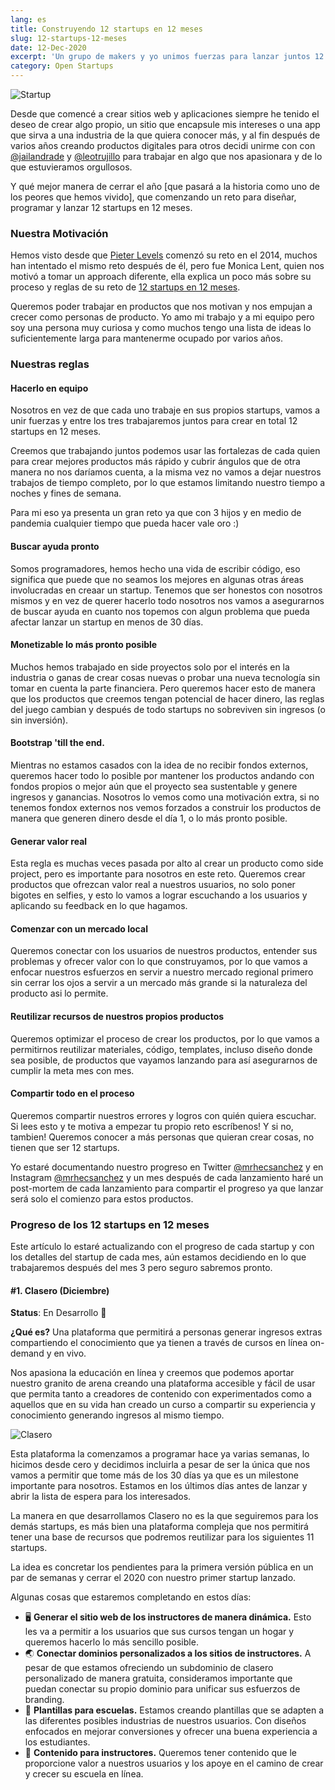 ```yaml
---
lang: es
title: Construyendo 12 startups en 12 meses
slug: 12-startups-12-meses
date: 12-Dec-2020
excerpt: 'Un grupo de makers y yo unimos fuerzas para lanzar juntos 12 OPEN startups a lo largo de un año'
category: Open Startups
---
```


![Startup](/assets/img/12-mexican-startups.jpg)

Desde que comencé a crear sitios web y aplicaciones siempre he tenido el deseo de crear algo propio, un sitio que encapsule mis intereses o una app que sirva a una industria de la que quiera conocer más, y al fin después de varios años creando productos digitales para otros decidi unirme con con [@jailandrade](https://twitter.com/jailandrade) y [@leotrujillo](https://twitter.com/elgatoironico) para trabajar en algo que nos apasionara y de lo que estuvieramos orgullosos.

Y qué mejor manera de cerrar el año [que pasará a la historia como uno de los peores que hemos vivido], que comenzando un reto para diseñar, programar y lanzar 12 startups en 12 meses.

### Nuestra Motivación

Hemos visto desde que [Pieter Levels](https://levels.io/12-startups-12-months/) comenzó su reto en el 2014, muchos han intentado el mismo reto después de él, pero fue Monica Lent, quien nos motivó a tomar un approach diferente, ella explica un poco más sobre su proceso y reglas de su reto de [12 startups en 12 meses](https://monicalent.com/12x-startup/).

Queremos poder trabajar en productos que nos motivan y nos empujan a crecer como personas de producto. Yo amo mi trabajo y a mi equipo pero soy una persona muy curiosa y como muchos tengo una lista de ideas lo suficientemente larga para mantenerme ocupado por varios años.

### Nuestras reglas

#### Hacerlo en equipo

Nosotros en vez de que cada uno trabaje en sus propios startups, vamos a unir fuerzas y entre los tres trabajaremos juntos para crear en total 12 startups en 12 meses.

Creemos que trabajando juntos podemos usar las fortalezas de cada quien para crear mejores productos más rápido y cubrir ángulos que de otra manera no nos daríamos cuenta, a la misma vez no vamos a dejar nuestros trabajos de tiempo completo, por lo que estamos limitando nuestro tiempo a noches y fines de semana.

Para mi eso ya presenta un gran reto ya que con 3 hijos y en medio de pandemia cualquier tiempo que pueda hacer vale oro :)

#### Buscar ayuda pronto

Somos programadores, hemos hecho una vida de escribir código, eso significa que puede que no seamos los mejores en algunas otras áreas involucradas en creaar un startup. Tenemos que ser honestos con nosotros mismos y en vez de querer hacerlo todo nosotros nos vamos a asegurarnos de buscar ayuda en cuanto nos topemos con algun problema que pueda afectar lanzar un startup en menos de 30 días.

#### Monetizable lo más pronto posible

Muchos hemos trabajado en side proyectos solo por el interés en la industria o ganas de crear cosas nuevas o probar una nueva tecnología sin tomar en cuenta la parte financiera. Pero queremos hacer esto de manera que los productos que creemos tengan potencial de hacer dinero, las reglas del juego cambian y después de todo startups no sobreviven sin ingresos (o sin inversión).

#### Bootstrap 'till the end.

Mientras no estamos casados con la idea de no recibir fondos externos, queremos hacer todo lo posible por mantener los productos andando con fondos propios o mejor aún que el proyecto sea sustentable y genere ingresos y ganancias.
Nosotros lo vemos como una motivación extra, si no tenemos fondox externos nos vemos forzados a construir los productos de manera que generen dinero desde el día 1, o lo más pronto posible.

#### Generar valor real

Esta regla es muchas veces pasada por alto al crear un producto como side project, pero es importante para nosotros en este reto. Queremos crear productos que ofrezcan valor real a nuestros usuarios, no solo poner bigotes en selfies, y esto lo vamos a lograr escuchando a los usuarios y aplicando su feedback en lo que hagamos.

#### Comenzar con un mercado local

Queremos conectar con los usuarios de nuestros productos, entender sus problemas y ofrecer valor con lo que construyamos, por lo que vamos a enfocar nuestros esfuerzos en servir a nuestro mercado regional primero sin cerrar los ojos a servir a un mercado más grande si la naturaleza del producto asi lo permite.

#### Reutilizar recursos de nuestros propios productos

Queremos optimizar el proceso de crear los productos, por lo que vamos a permitirnos reutilizar materiales, código, templates, incluso diseño donde sea posible, de productos que vayamos lanzando para así asegurarnos de cumplir la meta mes con mes.

#### Compartir todo en el proceso

Queremos compartir nuestros errores y logros con quién quiera escuchar. Si lees esto y te motiva a empezar tu propio reto escríbenos! Y si no, tambien! Queremos conocer a más personas que quieran crear cosas, no tienen que ser 12 startups.

Yo estaré documentando nuestro progreso en Twitter [@mrhecsanchez](https://twitter.com/mrhecsanchez) y en Instagram [@mrhecsanchez](https://instagram.com/mrhecsanchez) y un mes después de cada lanzamiento haré un post-mortem de cada lanzamiento para compartir el progreso ya que lanzar será solo el comienzo para estos productos.

### Progreso de los 12 startups en 12 meses

Este artículo lo estaré actualizando con el progreso de cada startup y con los detalles del startup de cada mes, aún estamos decidiendo en lo que trabajaremos después del mes 3 pero seguro sabremos pronto.

#### #1. Clasero (Diciembre)

**Status**: En Desarrollo 🚧

**¿Qué es?**
Una plataforma que permitirá a personas generar ingresos extras compartiendo el conocimiento que ya tienen a través de cursos en línea on-demand y en vivo.

Nos apasiona la educación en línea y creemos que podemos aportar nuestro granito de arena creando una plataforma accesible y fácil de usar que permita tanto a creadores de contenido con experimentados como a aquellos que en su vida han creado un curso a compartir su experiencia y conocimiento generando ingresos al mismo tiempo.

![Clasero](/assets/img/clasero.png)

Esta plataforma la comenzamos a programar hace ya varias semanas, lo hicimos desde cero y decidimos incluirla a pesar de ser la única que nos vamos a permitir que tome más de los 30 días ya que es un milestone importante para nosotros. Estamos en los últimos días antes de lanzar y abrir la lista de espera para los interesados.

La manera en que desarrollamos Clasero no es la que seguiremos para los demás startups, es más bien una plataforma compleja que nos permitirá tener una base de recursos que podremos reutilizar para los siguientes 11 startups.

La idea es concretar los pendientes para la primera versión pública en un par de semanas y cerrar el 2020 con nuestro primer startup lanzado.

Algunas cosas que estaremos completando en estos días:

- 🖥 **Generar el sitio web de los instructores de manera dinámica.**
  Esto les va a permitir a los usuarios que sus cursos tengan un hogar y queremos hacerlo lo más sencillo posible.
- 🌏 **Conectar dominios personalizados a los sitios de instructores.** A pesar de que estamos ofreciendo un subdominio de clasero personalizado de manera gratuita, consideramos importante que puedan conectar su propio dominio para unificar sus esfuerzos de branding.
- 🎨 **Plantillas para escuelas.**
  Estamos creando plantillas que se adapten a las diferentes posibles industrias de nuestros usuarios. Con diseños enfocados en mejorar conversiones y ofrecer una buena experiencia a los estudiantes.
- 📝 **Contenido para instructores.**
  Queremos tener contenido que le proporcione valor a nuestros usuarios y los apoye en el camino de crear y crecer su escuela en línea.
